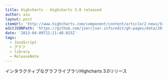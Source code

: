 ```yaml
---
title: Highcharts - Highcharts 3.0 released
author: azu
layout: post
itemUrl: 'http://www.highcharts.com/component/content/article/2-news/54-highcharts-3-0-released'
editJSONPath: 'https://github.com/jser/jser.info/edit/gh-pages/data/2013/04/index.json'
date: '2013-04-09T21:21:48.025Z'
tags:
  - JavaScript
  - グラフ
  - library
  - ReleaseNote
---
```

インタラクティブなグラフライブラリHighcharts 3.0リリース

